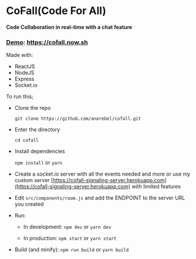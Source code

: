 # CoFall(Code For All)

**Code Collaboration in real-time with a chat feature**

### [Demo](https://cofall.now.sh): https://cofall.now.sh

Made with:

 - ReactJS
 - NodeJS
 - Express
 - Socket.io

To run this;
 
  - Clone the repo
  
	`git clone https://github.com/anorebel/cofall.git`
 
  - Enter the directory
  
	  `cd cofall`
 
  - Install dependencies
  
	  `npm install`
or
	  `yarn`
	  
  - Create a socket.io server with all the events needed and more or use my custom server [https://cofall-signaling-server.herokuapp.com](https://cofall-signaling-server.herokuapp.com) with limited features

  - Edit `src/components/room.js` and add the ENDPOINT to the server URL you created

 - Run:
 	- In development:
	 	`npm dev`
	 		or
	 	`yarn dev`
	 	
	 - In production:
	 	`npm start`
	 		or
	 	`yarn start`

 - Build (and minify):
    `npm run build`
          or
    `yarn build`
